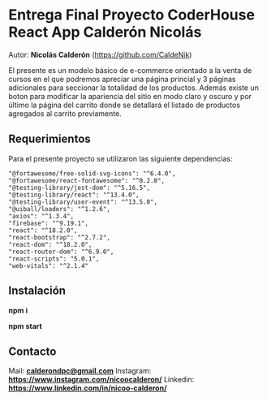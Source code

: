 # Entrega Final Proyecto CoderHouse React App Calderón Nicolás
Autor: **Nicolás Calderón** (https://github.com/CaldeNik)

El presente es un modelo básico de e-commerce orientado a la venta de cursos en el que podremos apreciar una página princial y 3 páginas adicionales para seccionar la totalidad de los productos. Además existe un boton para modificar la apariencia del sitio en modo claro y oscuro y por último la página del carrito donde se detallará el listado de productos agregados al carrito previamente.

## Requerimientos

Para el presente proyecto se utilizaron las siguiente dependencias:

    "@fortawesome/free-solid-svg-icons": "^6.4.0",
    "@fortawesome/react-fontawesome": "^0.2.0",
    "@testing-library/jest-dom": "^5.16.5",
    "@testing-library/react": "^13.4.0",
    "@testing-library/user-event": "^13.5.0",
    "@uiball/loaders": "^1.2.6",
    "axios": "^1.3.4",
    "firebase": "^9.19.1",
    "react": "^18.2.0",
    "react-bootstrap": "^2.7.2",
    "react-dom": "^18.2.0",
    "react-router-dom": "^6.9.0",
    "react-scripts": "5.0.1",
    "web-vitals": "^2.1.4"

## Instalación

**npm i**

**npm start**

## Contacto

Mail: **calderondpc@gmail.com**
Instagram: **https://www.instagram.com/nicoocalderon/**
Linkedin: **https://www.linkedin.com/in/nicoo-calderon/**
